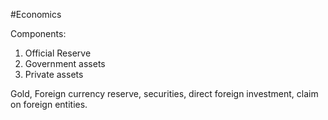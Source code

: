 #Economics 

Components:
1. Official Reserve
2. Government assets
3. Private assets

Gold, Foreign currency reserve, securities, direct foreign investment, claim on foreign entities.